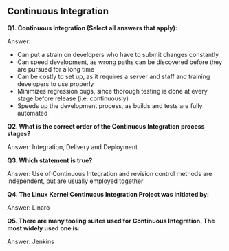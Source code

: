## Continuous Integration

**Q1. Continuous Integration (Select all answers that apply):**

Answer: 
* Can put a strain on developers who have to submit changes constantly
* Can speed development, as wrong paths can be discovered before they are pursued for a long time
* Can be costly to set up, as it requires a server and staff and training developers to use properly
* Minimizes regression bugs, since thorough testing is done at every stage before release (i.e. continuously)
* Speeds up the development process, as builds and tests are fully automated

**Q2. What is the correct order of the Continuous Integration process stages?**

Answer: Integration, Delivery and Deployment

**Q3. Which statement is true?**

Answer: Use of Continuous Integration and revision control methods are independent, but are usually employed together

**Q4. The Linux Kernel Continuous Integration Project was initiated by:**

Answer: Linaro

**Q5. There are many tooling suites used for Continuous Integration. The most widely used one is:**

Answer: Jenkins
